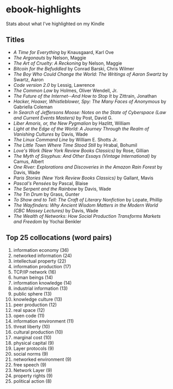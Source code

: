 # ebook-highlights

Stats about what I've highlighted on my Kindle


## Titles

- *A Time for Everything* by Knausgaard, Karl Ove 
- *The Argonauts* by Nelson, Maggie 
- *The Art of Cruelty: A Reckoning* by Nelson, Maggie 
- *Bitcoin for the Befuddled* by Conrad Barski, Chris Wilmer 
- *The Boy Who Could Change the World: The Writings of Aaron Swartz* by Swartz, Aaron 
- *Code version 2.0* by Lessig, Lawrence 
- *The Common Law* by Holmes, Oliver Wendell, Jr. 
- *The Future of the Internet--And How to Stop It* by Zittrain, Jonathan 
- *Hacker, Hoaxer, Whistleblower, Spy: The Many Faces of Anonymous* by Gabriella Coleman 
- *In Search of Jeffersons Moose: Notes on the State of Cyberspace (Law and Current Events Masters)* by Post, David G. 
- *Liber Amoris, or, the New Pygmalion* by Hazlitt, William 
- *Light at the Edge of the World: A Journey Through the Realm of Vanishing Cultures* by Davis, Wade 
- *The Linux Command Line* by William E. Shotts Jr. 
- *The Little Town Where Time Stood Still* by Hrabal, Bohumil 
- *Love's Work (New York Review Books Classics)* by Rose, Gillian 
- *The Myth of Sisyphus: And Other Essays (Vintage International)* by Camus, Albert 
- *One River: Explorations and Discoveries in the Amazon Rain Forest* by Davis, Wade 
- *Paris Stories (New York Review Books Classics)* by Gallant, Mavis 
- *Pascal's Pensées* by Pascal, Blaise 
- *The Serpent and the Rainbow* by Davis, Wade 
- *The Tin Drum* by Grass, Gunter 
- *To Show and to Tell: The Craft of Literary Nonfiction* by Lopate, Phillip 
- *The Wayfinders: Why Ancient Wisdom Matters in the Modern World (CBC Massey Lectures)* by Davis, Wade 
- *The Wealth of Networks: How Social Production Transforms Markets and Freedom* by Yochai Benkler 

## Top 25 collocations (word pairs)

1. information economy (36)
2. networked information (24)
3. intellectual property (22)
4. information production (17)
5. TCP/IP network (16)
6. human beings (14)
7. information knowledge (14)
8. industrial information (13)
9. public sphere (13)
10. knowledge culture (13)
11. peer production (12)
12. real space (12)
13. open code (11)
14. information environment (11)
15. threat liberty (10)
16. cultural production (10)
17. marginal cost (10)
18. physical capital (9)
19. Layer protocols (9)
20. social norms (9)
21. networked environment (9)
22. free speech (9)
23. Network Layer (9)
24. property rights (9)
25. political action (8)

